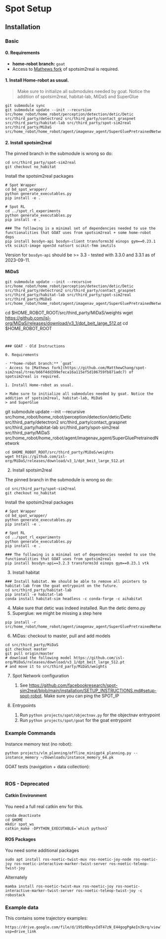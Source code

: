 # Spot Setup

## Installation

### Basic

#### 0. Requirements

- **home-robot branch:** `goat`
- Access to [Mathews fork](https://github.com/MatthewChang/spot-sim2real/tree/b66f4dd399efeca16a115ef5d106759fb871adc7) of spotsim2real is required.

#### 1. Install Home-robot as usual.

> Make sure to initialize all submodules needed by goat. Notice the addition of spotsim2real, habitat-lab, MiDaS
> and SuperGlue

```
git submodule sync
git submodule update --init --recursive src/home_robot/home_robot/perception/detection/detic/Detic src/third_party/detectron2 src/third_party/contact_graspnet  src/third_party/habitat-lab src/third_party/spot-sim2real src/third_party/MiDaS src/home_robot/home_robot/agent/imagenav_agent/SuperGluePretrainedNetwork
```

#### 2. Install spotsim2real

The pinned branch in the submodule is wrong so do:

```
cd src/third_party/spot-sim2real
git checkout no_habitat
```

Install the spotsim2real packages

```
# Spot Wrapper
cd bd_spot_wrapper/
python generate_executables.py
pip install -e .

# Spot RL
cd ../spot_rl_experiments
python generate_executables.py
pip install -e .

### The following is a minimal set of dependencies needed to use the functionalities that GOAT uses from spotsim2real + some home-robot deps
pip install bosdyn-api bosdyn-client transforms3d einops gym==0.23.1 vtk scikit-image open3d natsort scikit-fmm imutils
```
Version for `bosdyn-api` should be >= 3.3 - tested with 3.3.0 and 3.3.1 as of 2023-09-11.

#### MiDaS

```
git submodule update --init --recursive src/home_robot/home_robot/perception/detection/detic/Detic src/third_party/detectron2 src/third_party/contact_graspnet  src/third_party/habitat-lab src/third_party/spot-sim2real src/third_party/MiDaS src/home_robot/home_robot/agent/imagenav_agent/SuperGluePretrainedNetwork
```
cd $HOME_ROBOT_ROOT/src/third_party/MiDaS/weights
wget https://github.com/isl-org/MiDaS/releases/download/v3_1/dpt_beit_large_512.pt
cd $HOME_ROBOT_ROOT
```


### GOAT - Old Instructions

0. Requirements

- **home-robot branch:** `goat`
- Access to [Mathews fork](https://github.com/MatthewChang/spot-sim2real/tree/b66f4dd399efeca16a115ef5d106759fb871adc7) of spotsim2real is required.

1. Install Home-robot as usual.

> Make sure to initialize all submodules needed by goat. Notice the addition of spotsim2real, habitat-lab, MiDaS
> and SuperGlue

```
git submodule update --init --recursive src/home_robot/home_robot/perception/detection/detic/Detic src/third_party/detectron2 src/third_party/contact_graspnet  src/third_party/habitat-lab src/third_party/spot-sim2real src/third_party/MiDaS src/home_robot/home_robot/agent/imagenav_agent/SuperGluePretrainedNetwork
```
cd $HOME_ROBOT_ROOT/src/third_party/MiDaS/weights
wget https://github.com/isl-org/MiDaS/releases/download/v3_1/dpt_beit_large_512.pt
```

2. Install spotsim2real

The pinned branch in the submodule is wrong so do:

```
cd src/third_party/spot-sim2real
git checkout no_habitat
```

Install the spotsim2real packages

```
# Spot Wrapper
cd bd_spot_wrapper/
python generate_executables.py
pip install -e .

# Spot RL
cd ../spot_rl_experiments
python generate_executables.py
pip install -e .

### The following is a minimal set of dependencies needed to use the functionalities that GOAT uses from spotsim2real
pip install bosdyn-api==3.2.3 transforms3d einops gym==0.23.1 vtk

```

3. Install habitat

```
### Install habitat. We should be able to remove all pointers to habitat-lab from the goat entrypoint on the future.
cd src/third_party/habitat-lab
pip install -e habitat-lab
conda install habitat-sim headless -c conda-forge -c aihabitat
```

4. Make sure that detic was indeed installed. Run the detic demo.py
5. Superglue: we might be missing a step here

```
pip install -r src/home_robot/home_robot/agent/imagenav_agent/SuperGluePretrainedNetwork/requirements.txt
```

6. MiDas: checkout to master, pull and add models

```
cd src/third_party/MiDaS
git checkout master
git pull origin/master
# download the following model https://github.com/isl-org/MiDaS/releases/download/v3_1/dpt_beit_large_512.pt
# and move it to src/third_party/MiDaS/weights
```

7. Spot Network configuration
   1. See https://github.com/facebookresearch/spot-sim2real/blob/main/installation/SETUP_INSTRUCTIONS.md#setup-spot-robot. Make sure you can ping the SPOT_IP

8. Entrypoints
   1. Run `python projects/spot/objectnav.py` for the objectnav entrypoint
   2. Run `python projects/spot/goat` for the goat entrypoint

### Example Commands

Instance memory test (no robot):
```
python projects/vlm_planning/offline_minigpt4_planning.py --instance_memory ~/Downloads/instance_memory_64.pk
```

GOAT tests (navigation + data collection):
```
```

### ROS - Deprecated

#### Catkin Environment

You need a full real catkin env for this.
```
conda deactivate
cd $HOME
mkdir spot_ws
catkin_make -DPYTHON_EXECUTABLE=`which python3`
```

#### ROS Packages

You need some additional packages
```
sudo apt install ros-noetic-twist-mux ros-noetic-joy-node ros-noetic-joy ros-noetic-interactive-marker-twist-server ros-noetic-teleop-twist-joy
```
Alternately
```
mamba install ros-noetic-twist-mux ros-noetic-joy ros-noetic-interactive-marker-twist-server ros-noetic-teleop-twist-joy -c robostack
```

### Example data

This contains some trajectory examples:
```
https://drive.google.com/file/d/195z0DoyxIdT47zN_E44gogPgAeIn3krq/view?usp=drive_link
```
